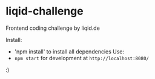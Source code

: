 # liqid-challenge
Frontend coding challenge by liqid.de

Install:
- 'npm install' to install all dependencies
Use:
- `npm start` for development at `http://localhost:8080/`

:)
